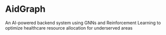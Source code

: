 # AidGraph
An AI-powered backend system using GNNs and Reinforcement Learning to optimize healthcare resource allocation for underserved areas
